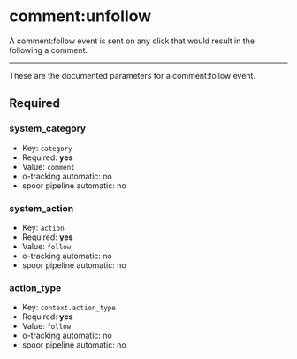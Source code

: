 # comment:unfollow

A comment:follow event is sent on any click that would result in the following a comment.

---------

These are the documented parameters for a comment:follow event.

## Required

### system_category

- Key: `category`
- Required: **yes**
- Value: `comment`
- o-tracking automatic: no
- spoor pipeline automatic: no




### system_action

- Key: `action`
- Required: **yes**
- Value: `follow`
- o-tracking automatic: no
- spoor pipeline automatic: no



### action_type

- Key: `context.action_type`
- Required: **yes**
- Value: `follow`
- o-tracking automatic: no
- spoor pipeline automatic: no

